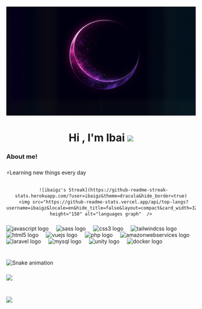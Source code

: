 [![Ibaigz](./fondo.png)](https://ibaigz.com) 
<br>
<h1 align="center">Hi , I'm Ibai <img src="https://media.giphy.com/media/hvRJCLFzcasrR4ia7z/giphy.gif" width="35"></h1>


###

<h3 align="left">About me!</h3>

###

<p align="left">⚡Learning new things every day</p>

###

<div align="center">
	
	  ![ibaigz's Streak](https://github-readme-streak-stats.herokuapp.com/?user=ibaigz&theme=dracula&hide_border=true)
	  <img src="https://github-readme-stats.vercel.app/api/top-langs?username=ibaigz&locale=en&hide_title=false&layout=compact&card_width=320&langs_count=5&theme=dracula&hide_border=false&order=2" height="150" alt="languages graph"  />
	
</div>

###

<div align="left">
  <img src="https://cdn.jsdelivr.net/gh/devicons/devicon/icons/javascript/javascript-original.svg" height="40" alt="javascript logo"  />
  <img width="12" />
  <img src="https://cdn.jsdelivr.net/gh/devicons/devicon/icons/sass/sass-original.svg" height="40" alt="sass logo"  />
  <img width="12" />
  <img src="https://cdn.jsdelivr.net/gh/devicons/devicon/icons/css3/css3-original.svg" height="40" alt="css3 logo"  />
  <img width="12" />
  <img src="https://cdn.jsdelivr.net/gh/devicons/devicon/icons/tailwindcss/tailwindcss-original-wordmark.svg" height="40" alt="tailwindcss logo"  />
  <img width="12" />
  <img src="https://cdn.jsdelivr.net/gh/devicons/devicon/icons/html5/html5-original.svg" height="40" alt="html5 logo"  />
  <img width="12" />
  <img src="https://cdn.jsdelivr.net/gh/devicons/devicon/icons/vuejs/vuejs-original.svg" height="40" alt="vuejs logo"  />
  <img width="12" />
  <img src="https://cdn.jsdelivr.net/gh/devicons/devicon/icons/php/php-original.svg" height="40" alt="php logo"  />
  <img width="12" />
  <img src="https://cdn.jsdelivr.net/gh/devicons/devicon/icons/amazonwebservices/amazonwebservices-original.svg" height="40" alt="amazonwebservices logo"  />
  <img width="12" />
  <img src="https://cdn.jsdelivr.net/gh/devicons/devicon/icons/laravel/laravel-plain.svg" height="40" alt="laravel logo"  />
  <img width="12" />
  <img src="https://cdn.jsdelivr.net/gh/devicons/devicon/icons/mysql/mysql-original.svg" height="40" alt="mysql logo"  />
  <img width="12" />
  <img src="https://cdn.jsdelivr.net/gh/devicons/devicon/icons/unity/unity-original.svg" height="40" alt="unity logo"  />
  <img width="12" />
  <img src="https://cdn.jsdelivr.net/gh/devicons/devicon/icons/docker/docker-original.svg" height="40" alt="docker logo"  />
</div>

###

<br clear="both">

<img src="https://raw.githubusercontent.com/ibaigz/ibaigz/output/snake.svg" alt="Snake animation" />

###

<div align="left">
  <img src="https://profile-counter.glitch.me/ibaigz/count.svg?"  />
</div>

###
<br>

<img src="https://discord.c99.nl/widget/theme-3/842762466428452925.png" /> 

<br>

	

	

